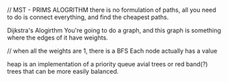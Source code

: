 // MST - PRIMS ALOGRITHM
there is no formulation of paths, all you need to do is connect everything, and find the cheapest paths.

Dijkstra's Alogirthm
You're going to do a graph, and this graph is something where the edges of it have weights.

// when all the weights are 1, there is a BFS
Each node actually has a value

heap is an implementation of a priority queue
avial trees or red band(?) trees that can be more easily balanced.

